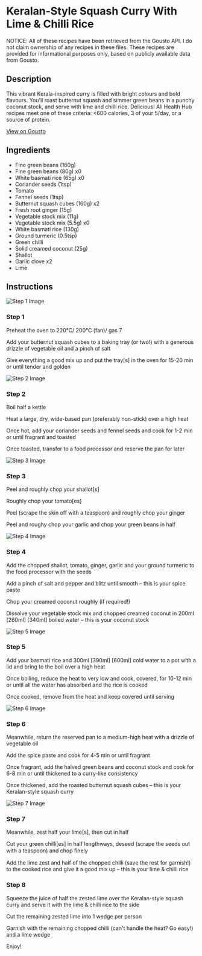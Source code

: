 # Keralan-Style Squash Curry With Lime & Chilli Rice

NOTICE: All of these recipes have been retrieved from the Gousto API. I do not claim ownership of any recipes in these files. These recipes are provided for informational purposes only, based on publicly available data from Gousto.

## Description

This vibrant Kerala-inspired curry is filled with bright colours and bold flavours. You'll roast butternut squash and simmer green beans in a punchy coconut stock, and serve with lime and chilli rice. Delicious! All Health Hub recipes meet one of these criteria: <600 calories, 3 of your 5/day, or a source of protein.

[View on Gousto](https://www.gousto.co.uk/recipes/cookbook/keralan-squash-curry-with-lime-chilli-rice)

## Ingredients

- Fine green beans (160g)
- Fine green beans (80g) x0
- White basmati rice (65g) x0
- Coriander seeds (1tsp)
- Tomato
- Fennel seeds (1tsp)
- Butternut squash cubes (160g) x2
- Fresh root ginger (15g)
- Vegetable stock mix (11g)
- Vegetable stock mix (5.5g) x0
- White basmati rice (130g)
- Ground turmeric (0.5tsp)
- Green chilli
- Solid creamed coconut (25g)
- Shallot
- Garlic clove x2
- Lime

## Instructions

![Step 1 Image](https://production-media.gousto.co.uk/cms/recipe-step-image/step-1-1630426304760-x200.jpg)

### Step 1

Preheat the oven to 220°C/ 200°C (fan)/ gas 7

Add your butternut squash cubes to a baking tray (or two!) with a generous drizzle of vegetable oil and a pinch of salt

Give everything a good mix up and put the tray[s] in the oven for 15-20 min or until tender and golden

![Step 2 Image](https://production-media.gousto.co.uk/cms/recipe-step-image/Step-2-1630426308596-x200.jpg)

### Step 2

Boil half a kettle

Heat a large, dry, wide-based pan (preferably non-stick) over a high heat

Once hot, add your coriander seeds and fennel seeds and cook for 1-2 min or until fragrant and toasted

Once toasted, transfer to a food processor and reserve the pan for later

![Step 3 Image](https://production-media.gousto.co.uk/cms/recipe-step-image/step-3-1630426312058-x200.jpg)

### Step 3

Peel and roughly chop your shallot[s]

Roughly chop your tomato[es]

Peel (scrape the skin off with a teaspoon) and roughly chop your ginger

Peel and roughy chop your garlic and chop your green beans in half

![Step 4 Image](https://production-media.gousto.co.uk/cms/recipe-step-image/Step-4-1630426314931-x200.jpg)

### Step 4

Add the chopped shallot, tomato, ginger, garlic and your ground turmeric to the food processor with the seeds

Add a pinch of salt and pepper and blitz until smooth – this is your spice paste

Chop your creamed coconut roughly (if required!)

Dissolve your vegetable stock mix and chopped creamed coconut in 200ml<span class="text-purple"> [260ml] </span><span class="text-danger">[340ml]</span> boiled water – this is your coconut stock

![Step 5 Image](https://production-media.gousto.co.uk/cms/recipe-step-image/Step-5-1630426318203-x200.jpg)

### Step 5

Add your basmati rice and 300ml <span class="text-purple">[390ml]</span> <span class="text-danger">[600ml] </span>cold water to a pot with a lid and bring to the boil over a high heat

Once boiling, reduce the heat to very low and cook, covered, for 10-12 min or until all the water has absorbed and the rice is cooked

Once cooked, remove from the heat and keep covered until serving

![Step 6 Image](https://production-media.gousto.co.uk/cms/recipe-step-image/step-6-1630426321784-x200.jpg)

### Step 6

Meanwhile, return the reserved pan to a medium-high heat with a drizzle of vegetable oil

Add the spice paste and cook for 4-5 min or until fragrant

Once fragrant, add the halved green beans and coconut stock and cook for 6-8 min or until thickened to a curry-like consistency

Once thickened, add the roasted butternut squash cubes – this is your Keralan-style squash curry

![Step 7 Image](https://production-media.gousto.co.uk/cms/recipe-step-image/Step-7-1630426325250-x200.jpg)

### Step 7

Meanwhile, zest half your<span class="text-danger"> </span>lime[s], then cut in half

Cut your green chilli[es] in half lengthways, deseed (scrape the seeds out with a teaspoon) and chop ﬁnely

Add the lime zest and half of the chopped chilli (save the rest for garnish!) to the cooked rice and give it a good mix up – this is your lime & chilli rice

### Step 8

Squeeze the juice of half the zested lime over the Keralan-style squash curry and serve it with the lime & chilli rice to the side

Cut the remaining zested lime into 1 wedge per person

Garnish with the remaining chopped chilli (can't handle the heat? Go easy!) and a lime wedge

Enjoy!

